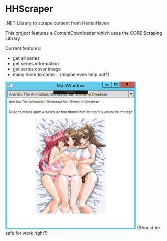 # HHScraper
.NET Library to scrape content from HentaiHaven

This project features a ContentDownloader which uses the CORE Scraping Library

Current features:
- get all series
- get series information
- get series cover image
- many more to come... (maybe even help out?)

![Current ContentDownloader Window](https://github.com/Arunujuj/HHScraper/blob/master/Screenshots/screen_1.png)
(Should be safe for work right?)
